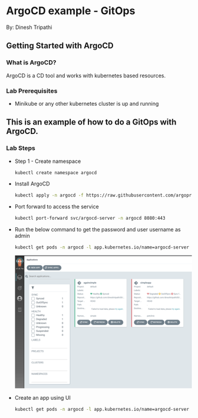 # ArgoCD example - GitOps

By: Dinesh Tripathi

## Getting Started with ArgoCD
### What is ArgoCD?
ArgoCD is a CD tool and works with kubernetes based resources.

### Lab Prerequisites

*  Minikube or any other kubernetes cluster is up and running

## This is an example of how to do a GitOps with ArgoCD.
### Lab Steps
* Step 1 - Create namespace
  ```sh
  kubectl create namespace argocd
  ```
* Install ArgoCD
  ```sh
  kubectl apply -n argocd -f https://raw.githubusercontent.com/argoproj/argo-cd/stable/manifests/install.yaml
  ```
* Port forward to access the service
  ```sh
  kubectl port-forward svc/argocd-server -n argocd 8080:443
  ```
* Run the below command to get the password and user username as admin
  ```sh
  kubectl get pods -n argocd -l app.kubernetes.io/name=argocd-server -o name | cut -d'/' -f 2
  ```
  ![alt text](https://github.com/dineshtripathi30/argocd/blob/main/img/argocd.png?raw=true)

* Create an app using UI
  ```sh
  kubectl get pods -n argocd -l app.kubernetes.io/name=argocd-server -o name | cut -d'/' -f 2
  ```